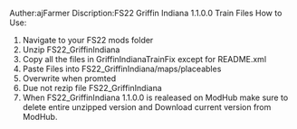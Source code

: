 Auther:ajFarmer
Discription:FS22 Griffin Indiana 1.1.0.0 Train Files
How to Use: 
1. Navigate to your FS22 mods folder
2. Unzip FS22_GriffinIndiana
3. Copy all the files in GriffinIndianaTrainFix except for README.xml
4. Paste Files into FS22_GriffinIndiana/maps/placeables
5. Overwrite when promted
6. Due not rezip file FS22_GriffinIndiana
7. When FS22_GriffinIndiana 1.1.0.0 is realeased on ModHub make sure to delete entire unzipped version and Download                      current version from ModHub.
